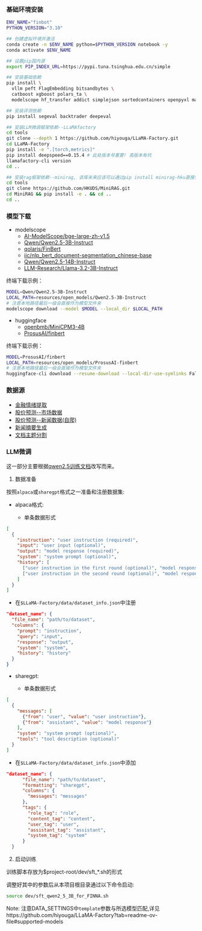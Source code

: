 ### 基础环境安装

```bash
ENV_NAME="finbot"
PYTHON_VERSION="3.10"

## 创建虚拟环境并激活
conda create -n $ENV_NAME python=$PYTHON_VERSION notebook -y
conda activate $ENV_NAME

## 设置pip国内源
export PIP_INDEX_URL=https://pypi.tuna.tsinghua.edu.cn/simple

## 安装基础依赖
pip install \
  vllm peft FlagEmbedding bitsandbytes \
  catboost xgboost polars_ta \
  modelscope hf_transfer addict simplejson sortedcontainers openpyxl matplotlib 

## 安装评测依赖
pip install segeval backtrader deepeval 

## 安装LLM微调框架依赖--LLaMAfactory
cd tools
git clone --depth 1 https://github.com/hiyouga/LLaMA-Factory.git
cd LLaMA-Factory
pip install -e ".[torch,metrics]"
pip install deepspeed==0.15.4 # 此处版本号重要! 高版本有坑
llamafactory-cli version
cd ..

## 安装rag框架依赖--minirag, 该库未来应该可以通过pip install minirag-hku直接安装
cd tools
git clone https://github.com/HKUDS/MiniRAG.git
cd MiniRAG && pip install -e . && cd .. 
cd ..
```

### 模型下载

- modelscope
    - [AI-ModelScope/bge-large-zh-v1.5](https://modelscope.cn/models/AI-ModelScope/bge-large-zh-v1.5)
    - [Qwen/Qwen2.5-3B-Instruct](https://modelscope.cn/models/Qwen/Qwen2.5-3B-Instruct)
    - [qolaris/FinBert](https://modelscope.cn/models/qolaris/FinBert)
    - [iic/nlp_bert_document-segmentation_chinese-base](https://modelscope.cn/models/iic/nlp_bert_document-segmentation_chinese-base/summary) 
    - [Qwen/Qwen2.5-14B-Instruct](https://modelscope.cn/models/Qwen/Qwen2.5-14B-Instruct)
    - [LLM-Research/Llama-3.2-3B-Instruct](https://modelscope.cn/models/LLM-Research/Llama-3.2-3B-Instruct)

终端下载示例：
```bash
MODEL=Qwen/Qwen2.5-3B-Instruct
LOCAL_PATH=resources/open_models/Qwen2.5-3B-Instruct
# 注意本地路径最后一级会直接作为模型文件夹
modelscope download --model $MODEL --local_dir $LOCAL_PATH
```

- huggingface
    - [openbmb/MiniCPM3-4B](https://huggingface.co/openbmb/MiniCPM3-4B)
    - [ProsusAI/finbert](https://huggingface.co/ProsusAI/finbert)  

终端下载示例：
```bash
MODEL=ProsusAI/finbert
LOCAL_PATH=resources/open_models/ProsusAI-finbert
# 注意本地路径最后一级会直接作为模型文件夹
huggingface-cli download --resume-download --local-dir-use-symlinks False $MODEL --local-dir $LOCAL_PATH
```


### 数据源

- [金融情绪提取](https://github.com/wwwxmu/Dataset-of-financial-news-sentiment-classification)
- [股价预测--市场数据](https://github.com/chenditc/investment_data)
- [股价预测--新闻数据(自爬)](https://www.eastmoney.com/)
- [新闻摘要生成](https://huggingface.co/datasets/Maciel/FinCUGE-Instruction)
- [文档主题分割](https://github.com/fjiangAI/CPTS)

### LLM微调

这一部分主要根据[qwen2.5训练文档](https://github.com/QwenLM/Qwen2.5/blob/main/examples/llama-factory/finetune-zh.md)改写而来。

1. 数据准备

按照`alpaca`或`sharegpt`格式之一准备和注册数据集:

- alpaca格式:

  - 单条数据形式
```json
[
  {
    "instruction": "user instruction (required)",
    "input": "user input (optional)",
    "output": "model response (required)",
    "system": "system prompt (optional)",
    "history": [
      ["user instruction in the first round (optional)", "model response in the first round (optional)"],
      ["user instruction in the second round (optional)", "model response in the second round (optional)"]
    ]
  }
]
```
  - 在`$LLaMA-Factory/data/dataset_info.json`中注册

```json
"dataset_name": {
  "file_name": "path/to/dataset",
  "columns": {
    "prompt": "instruction",
    "query": "input",
    "response": "output",
    "system": "system",
    "history": "history"
  }
}
```

- sharegpt:

  - 单条数据形式
```json
[
  {
    "messages": [
      {"from": "user", "value": "user instruction"},
      {"from": "assistant", "value": "model response"}
    ],
    "system": "system prompt (optional)",
    "tools": "tool description (optional)"
  }
]
```

  - 在`$LLaMA-Factory/data/dataset_info.json`中添加

```json
"dataset_name": {
      "file_name": "path/to/dataset",
      "formatting": "sharegpt",
      "columns": {
        "messages": "messages"
      },
      "tags": {
        "role_tag": "role",
        "content_tag": "content",
        "user_tag": "user",
        "assistant_tag": "assistant",
        "system_tag": "system"
      }
  }
```


2. 启动训练

训练脚本存放为$project-root/dev/sft_*.sh的形式

调整好其中的参数后从本项目根目录通过以下命令启动:

```bash
source dev/sft_qwen2_5_3B_for_FINNA.sh
```

Note: 注意DATA_SETTINGS中`template`参数与所选模型匹配,详见https://github.com/hiyouga/LLaMA-Factory?tab=readme-ov-file#supported-models

